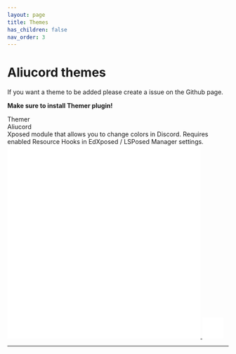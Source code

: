 ```yaml
---
layout: page
title: Themes
has_children: false
nav_order: 3
---
```


# Aliucord themes

If you want a theme to be added please create a issue on the Github page.

**Make sure to install Themer plugin!**

<div id="theme" class="theme">
    <div class="desc">
        <div class="title">
            <div class="name">Themer</div>
            <div class="author">Aliucord</div>
           </div>
        <div class="description">Xposed module that allows you to change colors in Discord. Requires enabled Resource Hooks in EdXposed / LSPosed Manager settings.</div>
      </div>
            <div class="links"><a href="https://github.com/Aliucord/DiscordThemer/releases/download/v0.0.3/DiscordThemer-v0.0.3.apk" target="_blank">
                <img alt="download" src="/assets/theme_browser/icons/download.svg">
             </a>
                <a href="https://github.com/Aliucord/DiscordThemer" target="_blank">
                <img alt="github" src="/assets/theme_browser/icons/github.svg">
            </a>
         </div>
       </div>

----

<theme-browser></theme-browser>
